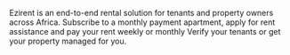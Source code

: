 Ezirent is an end-to-end rental solution for tenants and property owners across Africa.
Subscribe to a monthly payment apartment, apply for rent assistance and pay your rent weekly or monthly
Verify your tenants or get your property managed for you.
